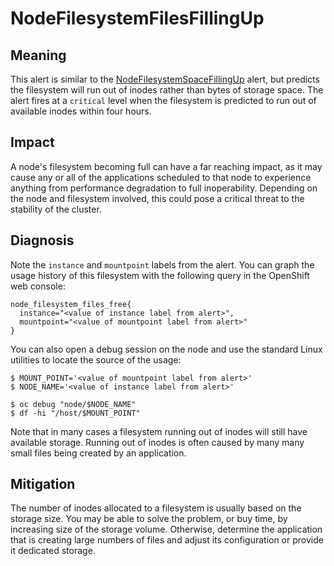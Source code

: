 # NodeFilesystemFilesFillingUp

## Meaning

This alert is similar to the [NodeFilesystemSpaceFillingUp][1] alert, but
predicts the filesystem will run out of inodes rather than bytes of storage
space. The alert fires at a `critical` level when the filesystem is predicted to
run out of available inodes within four hours.

## Impact

A node's filesystem becoming full can have a far reaching impact, as it may
cause any or all of the applications scheduled to that node to experience
anything from performance degradation to full inoperability. Depending on the
node and filesystem involved, this could pose a critical threat to the stability
of the cluster.

## Diagnosis

Note the `instance` and `mountpoint` labels from the alert. You can graph the
usage history of this filesystem with the following query in the OpenShift web
console:

```text
node_filesystem_files_free{
  instance="<value of instance label from alert>",
  mountpoint="<value of mountpoint label from alert>"
}
```

You can also open a debug session on the node and use the standard Linux
utilities to locate the source of the usage:

```console
$ MOUNT_POINT='<value of mountpoint label from alert>'
$ NODE_NAME='<value of instance label from alert>'

$ oc debug "node/$NODE_NAME"
$ df -hi "/host/$MOUNT_POINT"
```

Note that in many cases a filesystem running out of inodes will still have
available storage. Running out of inodes is often caused by many many small
files being created by an application.

## Mitigation

The number of inodes allocated to a filesystem is usually based on the storage
size. You may be able to solve the problem, or buy time, by increasing size of
the storage volume. Otherwise, determine the application that is creating large
numbers of files and adjust its configuration or provide it dedicated storage.

[1]: https://github.com/openshift/runbooks/blob/master/alerts/cluster-monitoring-operator/NodeFilesystemSpaceFillingUp.md
